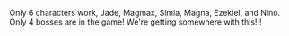 Only 6 characters work, Jade, Magmax, Simia, Magna, Ezekiel, and Nino. Only 4 bosses are in the game! We're getting somewhere with this!!!

